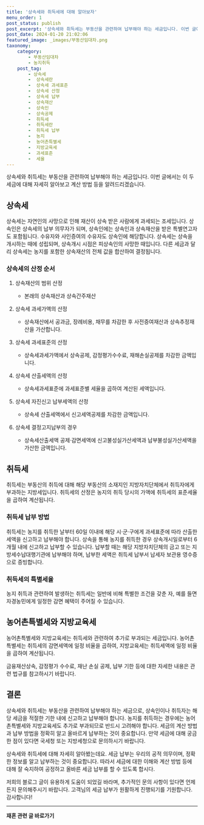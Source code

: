 ```yaml
---
title: '상속세와 취득세에 대해 알아보자'
menu_order: 1
post_status: publish
post_excerpt: '상속세와 취득세는 부동산을 관련하여 납부해야 하는 세금입니다. 이번 글에서는 이 두 세금에 대해 자세히 알아보고 계산 방법 등을 알려드리겠습니다.'
post_date: 2024-01-20 21:02:06
featured_image: _images/부동산임대차.png
taxonomy:
    category:
        - 부동산임대차
        - 농지취득
    post_tag:
        - 상속세
        -  상속세란
        -  상속세 과세표준
        -  상속세 산정
        -  상속세 납부
        -  상속재산
        -  상속인
        -  상속공제
        -  취득세
        -  취득세란
        -  취득세 납부
        -  농지
        -  농어촌특별세
        -  지방교육세
        -  과세표준
        -  세율
---
```



상속세와 취득세는 부동산을 관련하여 납부해야 하는 세금입니다. 이번 글에서는 이 두 세금에 대해 자세히 알아보고 계산 방법 등을 알려드리겠습니다.

## 상속세

상속세는 자연인의 사망으로 인해 재산이 상속 받은 사람에게 과세되는 조세입니다. 상속인은 상속세의 납부 의무자가 되며, 상속인에는 상속인과 상속재산을 받은 특별연고자도 포함됩니다. 수유자와 사인증여의 수유자도 상속인에 해당합니다. 상속세는 상속을 개시하는 때에 성립되며, 상속개시 시점은 피상속인의 사망한 때입니다. 다른 세금과 달리 상속세는 농지를 포함한 상속재산의 전체 값을 합산하여 결정됩니다.

### 상속세의 산정 순서

1. 상속재산의 범위 산정
   - 본래의 상속재산과 상속간주재산
   
2. 상속세 과세가액의 산정
   - 상속재산에서 공과금, 장례비용, 채무를 차감한 후 사전증여재산과 상속추정재산을 가산합니다.
   
3. 상속세 과세표준의 산정
   - 상속세과세가액에서 상속공제, 감정평가수수료, 재해손실공제를 차감한 금액입니다.
   
4. 상속세 산출세액의 산정
   - 상속세과세표준에 과세표준별 세율을 곱하여 계산된 세액입니다.
   
5. 상속세 자진신고 납부세액의 산정
   - 상속세 산출세액에서 신고세액공제를 차감한 금액입니다.
   
6. 상속세 결정고지납부의 경우
   - 상속세산출세액 공제·감면세액에 신고불성실가산세액과 납부불성실가산세액을 가산한 금액입니다.
   

## 취득세

취득세는 부동산의 취득에 대해 해당 부동산의 소재지인 지방자치단체에서 취득자에게 부과하는 지방세입니다. 취득세의 산정은 농지의 취득 당시의 가액에 취득세의 표준세율을 곱하여 계산됩니다.

### 취득세 납부 방법

취득세는 농지를 취득한 날부터 60일 이내에 해당 시·군·구에게 과세표준에 따라 산출한 세액을 신고하고 납부해야 합니다. 상속을 통해 농지를 취득한 경우 상속개시일로부터 6개월 내에 신고하고 납부할 수 있습니다. 납부할 때는 해당 지방자치단체의 금고 또는 지방세수납대행기관에 납부해야 하며, 납부한 세액은 취득세 납부서 납세자 보관용 영수증으로 증빙합니다.

### 취득세의 특별세율

농지 취득과 관련하여 발생하는 취득세는 일반에 비해 특별한 조건을 갖춘 자, 예를 들면 자경농민에게 일정한 감면 혜택이 주어질 수 있습니다.

## 농어촌특별세와 지방교육세

농어촌특별세와 지방교육세는 취득세와 관련하여 추가로 부과되는 세금입니다. 농어촌특별세는 취득세의 감면세액에 일정 비율을 곱하여, 지방교육세는 취득세액에 일정 비율을 곱하여 계산됩니다.

금융재산상속, 감정평가 수수료, 재난 손실 공제, 납부 기한 등에 대한 자세한 내용은 관련 법규를 참고하시기 바랍니다.

## 결론

상속세와 취득세는 부동산을 관련하여 납부해야 하는 세금으로, 상속인이나 취득자는 해당 세금을 적절한 기한 내에 신고하고 납부해야 합니다. 농지를 취득하는 경우에는 농어촌특별세와 지방교육세도 추가로 부과되므로 반드시 고려해야 합니다. 세금의 계산 방법과 납부 방법을 정확히 알고 올바르게 납부하는 것이 중요합니다. 만약 세금에 대해 궁금한 점이 있다면 국세청 또는 지방세청으로 문의하시기 바랍니다.

상속세와 취득세에 대해 자세히 알아봤는데요. 세금 납부는 우리의 공적 의무이며, 정확한 정보를 알고 납부하는 것이 중요합니다. 따라서 세금에 대한 이해와 계산 방법 등에 대해 잘 숙지하여 공정하고 올바른 세금 납부를 할 수 있도록 합시다.

저희의 블로그 글이 유용하게 도움이 되었길 바라며, 추가적인 문의 사항이 있다면 언제든지 문의해주시기 바랍니다. 고객님의 세금 납부가 원활하게 진행되기를 기원합니다. 감사합니다!
<!-- wp:separator -->
<hr class="wp-block-separator has-alpha-channel-opacity"/>
<!-- /wp:separator -->

<!-- wp:group {"backgroundColor":"base","layout":{"type":"constrained"}} -->
<div class="wp-block-group has-base-background-color has-background"><!-- wp:paragraph {"align":"center","fontSize":"medium"} -->
<p class="has-text-align-center has-large-font-size"><strong>재혼 관련 글 바로가기</strong></p>
<!-- /wp:paragraph -->


<!-- wp:latest-posts
{"categories":[{"id":1427,"count":19,"description":"","link":"https://uknowlaw.com/category/%ec%9e%ac%ed%98%bc/","name":"재혼","slug":"재혼","taxonomy":"category","parent":0,"meta":[],"_links":{"self":[{"href":"https://uknowlaw.com/wp-json/wp/v2/categories/1427"}],"collection":[{"href":"https://uknowlaw.com/wp-json/wp/v2/categories"}],"about":[{"href":"https://uknowlaw.com/wp-json/wp/v2/taxonomies/category"}],"wp:post_type":[{"href":"https://uknowlaw.com/wp-json/wp/v2/posts?categories=1427"}],"curies":[{"name":"wp","href":"https://api.w.org/{rel}","templated":true}]}}],"postsToShow":100,"excerptLength":28,"postLayout":"grid","columns":2,"featuredImageAlign":"left","featuredImageSizeSlug":"large","fontSize":"small"} /--></div>
<!-- /wp:group -->